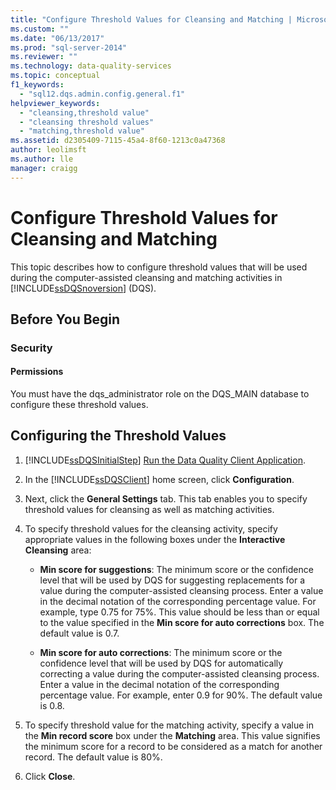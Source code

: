 ```yaml
---
title: "Configure Threshold Values for Cleansing and Matching | Microsoft Docs"
ms.custom: ""
ms.date: "06/13/2017"
ms.prod: "sql-server-2014"
ms.reviewer: ""
ms.technology: data-quality-services
ms.topic: conceptual
f1_keywords: 
  - "sql12.dqs.admin.config.general.f1"
helpviewer_keywords: 
  - "cleansing,threshold value"
  - "cleansing threshold values"
  - "matching,threshold value"
ms.assetid: d2305409-7115-45a4-8f60-1213c0a47368
author: leolimsft
ms.author: lle
manager: craigg
---
```

# Configure Threshold Values for Cleansing and Matching
  This topic describes how to configure threshold values that will be used during the computer-assisted cleansing and matching activities in [!INCLUDE[ssDQSnoversion](../includes/ssdqsnoversion-md.md)] (DQS).  
  
##  <a name="BeforeYouBegin"></a> Before You Begin  
  
###  <a name="Security"></a> Security  
  
####  <a name="Permissions"></a> Permissions  
 You must have the dqs_administrator role on the DQS_MAIN database to configure these threshold values.  
  
##  <a name="Configure"></a> Configuring the Threshold Values  
  
1.  [!INCLUDE[ssDQSInitialStep](../includes/ssdqsinitialstep-md.md)] [Run the Data Quality Client Application](../../2014/data-quality-services/run-the-data-quality-client-application.md).  
  
2.  In the [!INCLUDE[ssDQSClient](../includes/ssdqsclient-md.md)] home screen, click **Configuration**.  
  
3.  Next, click the **General Settings** tab. This tab enables you to specify threshold values for cleansing as well as matching activities.  
  
4.  To specify threshold values for the cleansing activity, specify appropriate values in the following boxes under the **Interactive Cleansing** area:  
  
    -   **Min score for suggestions**: The minimum score or the confidence level that will be used by DQS for suggesting replacements for a value during the computer-assisted cleansing process. Enter a value in the decimal notation of the corresponding percentage value. For example, type 0.75 for 75%. This value should be less than or equal to the value specified in the **Min score for auto corrections** box. The default value is 0.7.  
  
    -   **Min score for auto corrections**: The minimum score or the confidence level that will be used by DQS for automatically correcting a value during the computer-assisted cleansing process. Enter a value in the decimal notation of the corresponding percentage value. For example, enter 0.9 for 90%. The default value is 0.8.  
  
5.  To specify threshold value for the matching activity, specify a value in the **Min record score** box under the **Matching** area. This value signifies the minimum score for a record to be considered as a match for another record. The default value is 80%.  
  
6.  Click **Close**.  
  
  
